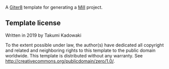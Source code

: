 A [Giter8][g8] template for generating a [Mill](mill) project.

Template license
----------------
Written in 2019 by Takumi Kadowaki

To the extent possible under law, the author(s) have dedicated all copyright and related
and neighboring rights to this template to the public domain worldwide.
This template is distributed without any warranty. See <http://creativecommons.org/publicdomain/zero/1.0/>.

[g8]: http://www.foundweekends.org/giter8/
[mill]: http://www.lihaoyi.com/mill/
